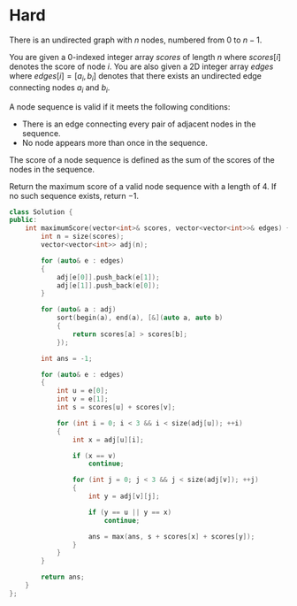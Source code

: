 # Hard

There is an undirected graph with $n$ nodes, numbered from $0$ to $n - 1$.

You are given a 0-indexed integer array $scores$ of length $n$ where $scores[i]$ denotes the score of node $i$. You are also given a 2D integer array $edges$ where $edges[i] = [a_i, b_i]$ denotes that there exists an undirected edge connecting nodes $a_i$ and $b_i$.

A node sequence is valid if it meets the following conditions:

- There is an edge connecting every pair of adjacent nodes in the sequence.
- No node appears more than once in the sequence.

The score of a node sequence is defined as the sum of the scores of the nodes in the sequence.

Return the maximum score of a valid node sequence with a length of $4$. If no such sequence exists, return $-1$.

```cpp
class Solution {
public:
    int maximumScore(vector<int>& scores, vector<vector<int>>& edges) {
        int n = size(scores);
        vector<vector<int>> adj(n);

        for (auto& e : edges)
        {
            adj[e[0]].push_back(e[1]);
            adj[e[1]].push_back(e[0]);
        }

        for (auto& a : adj)
            sort(begin(a), end(a), [&](auto a, auto b)
            {
                return scores[a] > scores[b];
            });

        int ans = -1;

        for (auto& e : edges)
        {
            int u = e[0];
            int v = e[1];
            int s = scores[u] + scores[v];

            for (int i = 0; i < 3 && i < size(adj[u]); ++i)
            {
                int x = adj[u][i];

                if (x == v)
                    continue;

                for (int j = 0; j < 3 && j < size(adj[v]); ++j)
                {
                    int y = adj[v][j];

                    if (y == u || y == x)
                        continue;

                    ans = max(ans, s + scores[x] + scores[y]);
                }
            }
        }

        return ans;
    }
};
```
